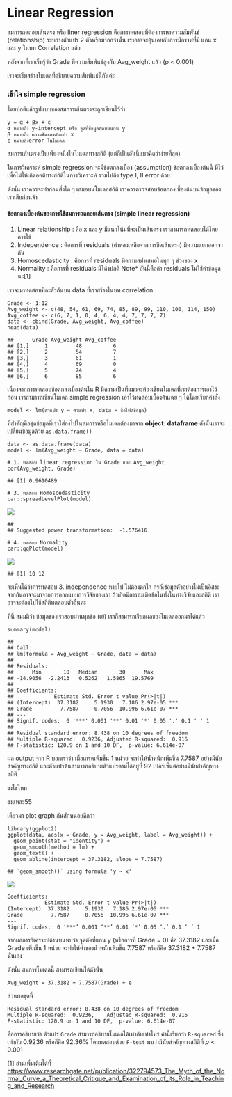# Linear Regression

สมการถดถอยเส้นตรง หรือ liner regression
คือการทดสอบที่ต้องการหาความสัมพันธ์ (relationship) ระหว่างตัวแปร 2
ตัวหรือมากกว่านั้น เราอาจจะคุ้นเคยกับการมีกราฟที่มี แกน x และ y ในบท
Correlation แล้ว

หลังจากที่เราเริ่มรู้ว่า Grade มีความสัมพันธ์สูงกับ Avg\_weight แล้ว (p
&lt; 0.001)

เราจะเริ่มสร้างโมเดลที่อธิบายความสัมพันธ์นี้กันค่ะ

### เข้าใจ simple regression

โดยปกติแล้วรูปแบบของสมการเส้นตรงจะถูกเขียนไว้ว่า

    y = α + βx + ε
    α หมายถึง y-intercept หรือ จุดที่ข้อมูลตัดบนแกน y
    β หมายถึง ความชันของตัวแปร x
    ε หมายถึงerror ในโมเดล

สมการเส้นตรงเป็นเพียงหนึ่งในโมเดลทางสถิติ
(แต่ก็เป็นอันนี้แมวคิดว่าง่ายที่สุด)

ในการวิเคราะห์ simple regression จะมีข้อตกลงเบื้อง (assumption)
ข้อตกลงเบื้องต้นนี้ มีไว้เพื่อไม่ให้เกิดอคติทางสถิติในการวิเคราะห์
รวมไปถึง type I, II error ด้วย

ดังนั้น เราควรจะทำก่อนสิ่งใด ๆ เสมอบนโมเดลสถิติ
เราควรตรวจสอบข้อตกลงเบื้องต้นบนข้อมูลของเราเสียก่อนจ้า

#### ข้อตกลงเบื้องต้นของการใช้สมการถดถอยเส้นตรง (simple linear regression)

1.  Linear relationship : คือ x และ y มีแนวโน้มที่จะเป็นเส้นตรง
    เราสามารถทดสอบได้โดยการใช้
2.  Independence : คือการที่ residuals (ค่าหลงเหลือจากการขีดเส้นตรง)
    มีความแยกออกจากัน
3.  Homoscedasticity : คือการที่ residuals มีความสม่ำเสมอในทุก ๆ ช่วงของ
    x
4.  Normality : คือการที่ residuals มีโค้งปกติ Note\* อันนี้คือค่า
    residuals ไม่ใช่ค่าข้อมูลนะ[1]

เราจะมาทดสอบทีละตัวกันบน data ที่เราสร้างในบท correlation

    Grade <- 1:12
    Avg_weight <- c(48, 54, 61, 69, 74, 85, 89, 99, 110, 100, 114, 150)
    Avg_coffee <- c(6, 7, 1, 0, 4, 6, 4, 4, 7, 7, 7, 7)
    data <- cbind(Grade, Avg_weight, Avg_coffee)
    head(data)

    ##      Grade Avg_weight Avg_coffee
    ## [1,]     1         48          6
    ## [2,]     2         54          7
    ## [3,]     3         61          1
    ## [4,]     4         69          0
    ## [5,]     5         74          4
    ## [6,]     6         85          6

เนื่องจากการทดสอบข้อตกลงเบื้องต้นใน R
มีความเป็นที่แมวจะต้องเขียนโมเดลที่เราต้องการเอาไว้ก่อน
เราสามารถเขียนโมเดล simple regression เอาไว้ทดสอบเบื้องต้นเฉย ๆ
ได้โดยเรียกคำสั่ง

`model <- lm(ตัวแปร y ~ ตัวแปร x, data = ชื่อไฟล์ข้อมูล)`

ที่สำคัญคือชุดข้อมูลที่เราใส่ลงไปในสมการหรือโมเดลต้องมาจาก **object:
dataframe** ดังนั้นเราจะเปลี่ยนข้อมูลด้วย `as.data.frame()`

    data <- as.data.frame(data)
    model <- lm(Avg_weight ~ Grade, data = data)

    # 1. ทดสอบ linear regression ใน Grade และ Avg_weight
    cor(Avg_weight, Grade)

    ## [1] 0.9610489

    # 3. ทดสอบ Homoscedasticity
    car::spreadLevelPlot(model)

![](simple_regression_files/figure-markdown_strict/unnamed-chunk-4-1.png)

    ## 
    ## Suggested power transformation:  -1.576416

    # 4. ทดสอบ Normality
    car::qqPlot(model)

![](simple_regression_files/figure-markdown_strict/unnamed-chunk-5-1.png)

    ## [1] 10 12

จะเห็นได้ว่าการทดสอบ 3. independence หายไป ไม่ต้องตกใจ
กรณีข้อมูลตัวอย่างไม่เป็นอิสระจากกันอาจจะมาจากการออกแบบการวิจัยของเรา
ถ้าเกิดมีการละเมิดข้อในทั้งในทางวิจัยและสถิติ
เราอาจจะต้องไปใช้สถิติทดสอบตัวอื่นค่ะ

ทีนี้ สมมติว่า ข้อมูลของเราสอบผ่านทุกข้อ (เย้)
เราก็สามารถเรียกผลของโมเดลออกมาได้แล้ว

    summary(model)

    ## 
    ## Call:
    ## lm(formula = Avg_weight ~ Grade, data = data)
    ## 
    ## Residuals:
    ##      Min       1Q   Median       3Q      Max 
    ## -14.9056  -2.2413   0.5262   1.5865  19.5769 
    ## 
    ## Coefficients:
    ##             Estimate Std. Error t value Pr(>|t|)    
    ## (Intercept)  37.3182     5.1930   7.186 2.97e-05 ***
    ## Grade         7.7587     0.7056  10.996 6.61e-07 ***
    ## ---
    ## Signif. codes:  0 '***' 0.001 '**' 0.01 '*' 0.05 '.' 0.1 ' ' 1
    ## 
    ## Residual standard error: 8.438 on 10 degrees of freedom
    ## Multiple R-squared:  0.9236, Adjusted R-squared:  0.916 
    ## F-statistic: 120.9 on 1 and 10 DF,  p-value: 6.614e-07

ผล output จาก R บอกเราว่า เมื่อเกรดเพิ่มขึ้น 1 หน่วย
จะทำให้น้ำหนักเพิ่มขึ้น 7.7587 อย่างมีนัยสำคัญทางสถิติ
และตัวแปรต้นสามารถอธิบายตัวแปรตามได้อยู่ที่ 92
เปอร์เซ็นต์อย่างมีนัยสำคัญทางสถิติ

งงใข่ไหม

งงแหละ55

เดี๋ยวมา plot graph กันสักหน่อยดีกว่า

    library(ggplot2)
    ggplot(data, aes(x = Grade, y = Avg_weight, label = Avg_weight)) +
      geom_point(stat = "identity") +
      geom_smooth(method = lm) +
      geom_text() +
      geom_abline(intercept = 37.3182, slope = 7.7587)

    ## `geom_smooth()` using formula 'y ~ x'

![](simple_regression_files/figure-markdown_strict/unnamed-chunk-7-1.png)

    Coefficients:
                Estimate Std. Error t value Pr(>|t|)    
    (Intercept)  37.3182     5.1930   7.186 2.97e-05 ***
    Grade         7.7587     0.7056  10.996 6.61e-07 ***
    ---
    Signif. codes:  0 ‘***’ 0.001 ‘**’ 0.01 ‘*’ 0.05 ‘.’ 0.1 ‘ ’ 1

จากผลการวิเคราะห์ด้านบนพบว่า จุดตัดที่แกน y (หรือการที่ Grade = 0) คือ
37.3182 และเมื่อ Grade เพิ่มขึ้น 1 หน่วย จะทำให้ค่าของน้ำหนักเพิ่มขึ้น
7.7587 หรือก็คือ 37.3182 + 7.7587 นั่นเอง

ดังนั้น สมการโมเดลนี้ สามารถเขียนได้ดังนั้น

    Avg_weight = 37.3182 + 7.7587(Grade) + e

ส่วนผลชุดนี้

    Residual standard error: 8.438 on 10 degrees of freedom
    Multiple R-squared:  0.9236,    Adjusted R-squared:  0.916 
    F-statistic: 120.9 on 1 and 10 DF,  p-value: 6.614e-07

  
คือการอธิบายว่า ตัวแปร `Grade` สามารถอธิบายโมเดลได้เท่ากับเท่าไหร่
ค่านี้เรียกว่า `R-squared` ซึ่งเท่ากับ 0.9236 หรือก็คือ 92.36%
โดยทดสอบด้วย `F-test` พบว่ามีนัยสำคัญทางสถิติที่ *p* &lt; 0.001

[1] อ่านเพิ่มเติมได้ที่
<https://www.researchgate.net/publication/322794573_The_Myth_of_the_Normal_Curve_a_Theoretical_Critique_and_Examination_of_its_Role_in_Teaching_and_Research>
